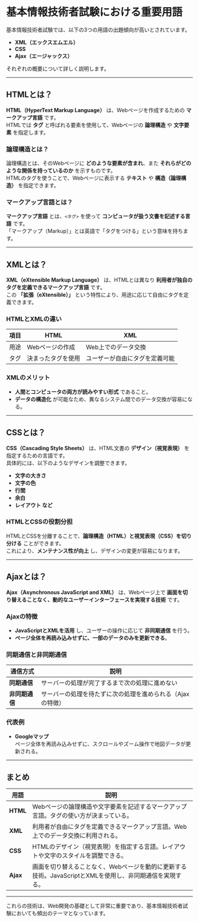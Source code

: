 # 基本情報技術者試験における重要用語

基本情報技術者試験では、以下の3つの用語の出題傾向が高いとされています。

- **XML（エックスエムエル）**
- **CSS**
- **Ajax（エージャックス）**

それぞれの概要について詳しく説明します。

---

## HTMLとは？

**HTML（HyperText Markup Language）** は、Webページを作成するための **マークアップ言語** です。  
HTMLでは **タグ** と呼ばれる要素を使用して、Webページの **論理構造** や **文字要素** を指定します。

### 論理構造とは？
論理構造とは、そのWebページに **どのような要素が含まれ**、また **それらがどのような関係を持っているのか** を示すものです。  
HTMLのタグを使うことで、Webページに表示する **テキスト** や **構造（論理構造）** を指定できます。

### マークアップ言語とは？
**マークアップ言語** とは、`<タグ>` を使って **コンピュータが扱う文書を記述する言語** です。  
「マークアップ（Markup）」とは英語で「タグをつける」という意味を持ちます。

---

## XMLとは？

**XML（eXtensible Markup Language）** は、HTMLとは異なり **利用者が独自のタグを定義できるマークアップ言語** です。  
この **「拡張（eXtensible）」** という特性により、用途に応じて自由にタグを定義できます。

### HTMLとXMLの違い
| 項目  | HTML | XML |
|-------|------|------|
| 用途  | Webページの作成 | Web上でのデータ交換 |
| タグ  | 決まったタグを使用 | ユーザーが自由にタグを定義可能 |

### XMLのメリット
- **人間とコンピュータの両方が読みやすい形式** であること。
- **データの構造化** が可能なため、異なるシステム間でのデータ交換が容易になる。

---

## CSSとは？

**CSS（Cascading Style Sheets）** は、HTML文書の **デザイン（視覚表現）** を指定するための言語です。  
具体的には、以下のようなデザインを調整できます。

- **文字の大きさ**
- **文字の色**
- **行間**
- **余白**
- **レイアウト など**

### HTMLとCSSの役割分担
HTMLとCSSを分離することで、**論理構造（HTML）と視覚表現（CSS）を切り分ける** ことができます。  
これにより、**メンテナンス性が向上** し、デザインの変更が容易になります。

---

## Ajaxとは？

**Ajax（Asynchronous JavaScript and XML）** は、Webページ上で **画面を切り替えることなく、動的なユーザーインターフェースを実現する技術** です。

### Ajaxの特徴
- **JavaScriptとXMLを活用** し、ユーザーの操作に応じて **非同期通信** を行う。
- **ページ全体を再読み込みせずに、一部のデータのみを更新できる**。

### 同期通信と非同期通信
| 通信方式 | 説明 |
|---------|------|
| **同期通信** | サーバーの処理が完了するまで次の処理に進めない |
| **非同期通信** | サーバーの処理を待たずに次の処理を進められる（Ajaxの特徴） |

### 代表例
- **Googleマップ**  
  ページ全体を再読み込みせずに、スクロールやズーム操作で地図データが更新される。

---

## まとめ

| 用語 | 説明 |
|------|------|
| **HTML** | Webページの論理構造や文字要素を記述するマークアップ言語。タグの使い方が決まっている。 |
| **XML** | 利用者が自由にタグを定義できるマークアップ言語。Web上でのデータ交換に利用される。 |
| **CSS** | HTMLのデザイン（視覚表現）を指定する言語。レイアウトや文字のスタイルを調整できる。 |
| **Ajax** | 画面を切り替えることなく、Webページを動的に更新する技術。JavaScriptとXMLを使用し、非同期通信を実現する。 |

---

これらの技術は、Web開発の基礎として非常に重要であり、基本情報技術者試験においても頻出のテーマとなっています。
